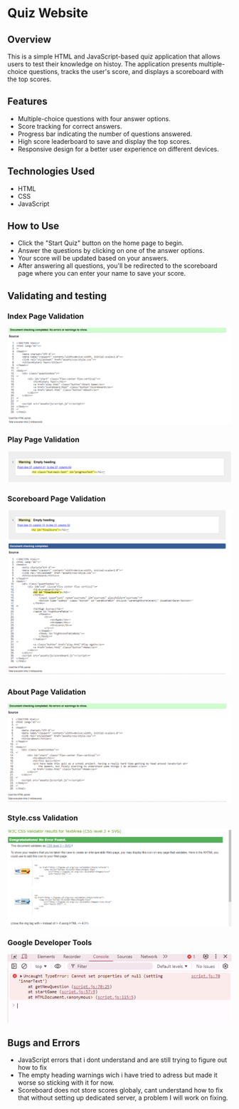 # Quiz Website

## Overview

This is a simple HTML and JavaScript-based quiz application that allows users to test their knowledge on histoy. The application presents multiple-choice questions, tracks the user's score, and displays a scoreboard with the top scores.

## Features

- Multiple-choice questions with four answer options.
- Score tracking for correct answers.
- Progress bar indicating the number of questions answered.
- High score leaderboard to save and display the top scores.
- Responsive design for a better user experience on different devices.

## Technologies Used

- HTML
- CSS
- JavaScript

## How to Use

- Click the "Start Quiz" button on the home page to begin.
- Answer the questions by clicking on one of the answer options.
- Your score will be updated based on your answers.
- After answering all questions, you'll be redirected to the scoreboard page where you can enter your name to save your score.

## Validating and testing

### Index Page Validation
<img src="images/index.html.png" alt="Index HTML validation">

### Play Page Validation
<img src="images/play.html.png" alt="Play HTML validation">

### Scoreboard Page Validation
<img src="images/Scoreboard.html.png" alt="Scoreboard HTML validation">

### About Page Validation
<img src="images/About.html.png" alt="About HTML validation">

### Style.css Validation
<img src="images/Style.css.png" alt="Style CSS validation">

### Google Developer Tools
<img src="images/google developer tools.png" alt="Google Developer Tools">

## Bugs and Errors
- JavaScript errors that i dont understand and are still trying to figure out how to fix
- The empty heading warnings wich i have tried to adress but made it worse so sticking with it for now. 
- Scoreboard does not store scores globaly, cant understand how to fix that without setting up dedicated server, a problem I will work on fixing.